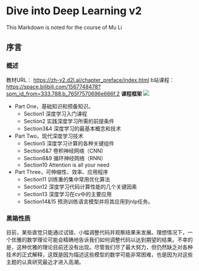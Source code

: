 # Dive into Deep Learning v2
This Markdown is noted for the course of Mu Li

## 序言

### 概述
教材URL： https://zh-v2.d2l.ai/chapter_preface/index.html
b站课程： https://space.bilibili.com/1567748478?spm_id_from=333.788.b_765f7570696e666f.2
**课程框架**
![](https://pic.imgdb.cn/item/619fb8f72ab3f51d914d429f.jpg)

* Part One，基础知识和预备知识。
  * Section1 深度学习入门课程
  * Section2 实践深度学习所需的前提条件
  * Section3&4 深度学习的最基本概念和技术
* Part Two，现代深度学习技术
  * Section5 深度学习计算的各种关键组件
  * Section6&7 卷积神经网络（CNN)
  * Section8&9 循环神经网络（RNN）
  * Section10 Attention is all your need
* Part Three，可伸缩性、效率、应用程序
  * Section11 训练重的集中常用优化算法
  * Section12 深度学习代码计算性能的几个关键因素
  * Section13 深度学习在cv中的主要应用
  * Section14&15 预测训练语言模型并将其应用到nlp任务。


### 黑箱性质


目前，某些直觉只能通过试错、小幅调整代码并观察结果来发展。理想情况下，一个优雅的数学理论可能会精确地告诉我们如何调整代码以达到期望的结果。不幸的是，这种优雅的理论目前还没有出现。尽管我们尽了最大努力，但仍然缺乏对各种技术的正式解释，这既是因为描述这些模型的数学可能非常困难，也是因为对这些主题的认真研究最近才进入高潮。

